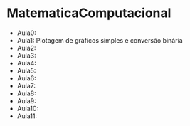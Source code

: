 # MatematicaComputacional

- Aula0: 
- Aula1: Plotagem de gráficos simples e conversão binária
- Aula2: 
- Aula3: 
- Aula4: 
- Aula5: 
- Aula6: 
- Aula7: 
- Aula8: 
- Aula9:
- Aula10: 
- Aula11:  
